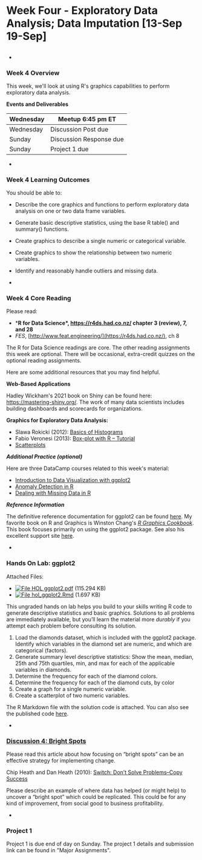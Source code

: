 # Week Four - Exploratory Data Analysis; Data Imputation [13-Sep 19-Sep]

 

## 

- 

  ### Week 4 Overview

  This week, we'll look at using R's graphics capabilities to perform exploratory data analysis.  

  **Events and Deliverables**

  | Wednesday | Meetup 6:45 pm ET       |
  | --------- | ----------------------- |
  | Wednesday | Discussion Post due     |
  | Sunday    | Discussion Response due |
  | Sunday    | Project 1 due           |

- 

  ### Week 4 Learning Outcomes

  You should be able to:

  - Describe the core graphics and functions to perform exploratory data analysis on one or two data frame variables.
  - Generate basic descriptive statistics, using the base R table() and summary() functions.
  - Create graphics to describe a single numeric or categorical variable.
  - Create graphics to show the relationship between two numeric variables.
  - Identify and reasonably handle outliers and missing data.

- 

  ### Week 4 Core Reading

  Please read:

  - ***R for Data Science\*, https://r4ds.had.co.nz/ chapter 3 (review), 7, and 28**
  - *FES*, [http://www.feat.engineering/](https://r4ds.had.co.nz/), ch 8

  The R for Data Science readings are core. The other reading assignments this week are optional. There will be occasional, extra-credit quizzes on the optional reading assignments.

  Here are some additional resources that you may find helpful.

  **Web-Based Applications**

  Hadley Wickham's 2021 book on Shiny can be found here: https://mastering-shiny.org/.  The work of many data scientists includes building dashboards and scorecards for organizations.

  **Graphics for Exploratory Data Analysis:**

  -  Slawa Rokicki (2012): [Basics of Histograms](http://rforpublichealth.blogspot.com/2012/12/basics-of-histograms.html)
  -  Fabio Veronesi (2013): [Box-plot with R – Tutorial ](http://r-video-tutorial.blogspot.com/2013/06/box-plot-with-r-tutorial.html)
  -  [Scatterplots](http://www.statmethods.net/graphs/scatterplot.html)

  ***Additional Practice (optional)***

  Here are three DataCamp courses related to this week's material:

  - [Introduction to Data Visualization with ggplot2](https://www.datacamp.com/courses/introduction-to-data-visualization-with-ggplot2)
  - [Anomaly Detection in R](https://www.datacamp.com/courses/anomaly-detection-in-r)
  - [Dealing with Missing Data in R](https://www.datacamp.com/courses/dealing-with-missing-data-in-r) 

  ***Reference Information***

  The definitive reference documentation for ggplot2 can be found [here](http://docs.ggplot2.org/current/). My favorite book on R and Graphics is Winston Chang's [*R Graphics Cookbook*](http://www.amazon.com/R-Graphics-Cookbook-Winston-Chang/dp/1449316956).  This book focuses primarily on using the ggplot2 package.  See also his excellent support site [here](http://www.cookbook-r.com/Graphs/).

- 

  ### Hands On Lab: ggplot2

  Attached Files:

  - [![File](https://bbhosted.cuny.edu/images/ci/ng/cal_year_event.gif) HOL ggplot2.pdf](https://bbhosted.cuny.edu/bbcswebdav/pid-59525184-dt-content-rid-462120059_1/xid-462120059_1) (115.294 KB) 
  - [![File](https://bbhosted.cuny.edu/images/ci/ng/cal_year_event.gif) hol_ggplot2.Rmd](https://bbhosted.cuny.edu/bbcswebdav/pid-59525184-dt-content-rid-462120060_1/xid-462120060_1) (1.697 KB) 

  This ungraded hands on lab helps you build to your skills writing R code to generate descriptive statistics and basic graphics. Solutions to all problems are immediately available, but you’ll learn the material more *durably* if you attempt each problem before consulting its solution. 

  1. Load the diamonds dataset, which is included with the ggplot2 package. Identify which variables in the diamond set are numeric, and which are categorical (factors).
  2. Generate summary level descriptive statistics: Show the mean, median, 25th and 75th quartiles, min, and max for each of the applicable variables in diamonds.
  3. Determine the frequency for each of the diamond colors.
  4. Determine the frequency for each of the diamond cuts, by color
  5. Create a graph for a single numeric variable.
  6. Create a scatterplot of two numeric variables.

  The R Markdown file with the solution code is attached.  You can also see the published code [here](http://rpubs.com/catlin/DPBWeek6). 

- 

  ### [Discussion 4: Bright Spots](https://bbhosted.cuny.edu/webapps/blackboard/content/launchLink.jsp?course_id=_2010109_1&content_id=_59525185_1&mode=view)

  Please read this article about how focusing on “bright spots” can be an effective strategy for implementing change.

  
  Chip Heath and Dan Heath (2010): [Switch: Don’t Solve Problems–Copy Success](https://www.fastcompany.com/1514493/switch-dont-solve-problems-copy-success)

  
  Please describe an example of where data has helped (or might help) to uncover a “bright spot” which could be replicated.  This could be for any kind of improvement, from social good to business profitability. 

  

- 

  ### Project 1

  Project 1 is due end of day on Sunday.  The project 1 details and submission link can be found in "Major Assignments".